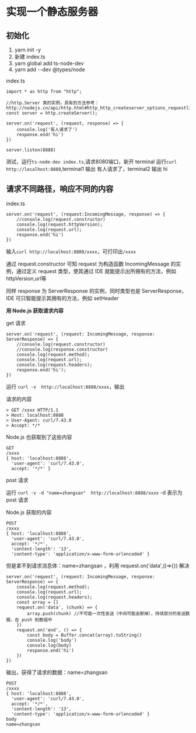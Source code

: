 # 实现一个静态服务器

## 初始化

1. yarn init -y 
2. 新建 index.ts
3. yarn global add ts-node-dev
4. yarn add --dev @types/node

index.ts
```
import * as http from "http";

//http.Server 类的实例，具有的方法参考：http://nodejs.cn/api/http.html#http_http_createserver_options_requestlistener
const server = http.createServer();

server.on('request', (request, response) => {
    console.log('有人请求了')
    response.end('hi')
})

server.listen(8888)
```
测试，运行`ts-node-dev index.ts`,请求8080端口，新开 terminal 运行`curl http://localhost:8888`,terminal1 输出 有人请求了，terminal2 输出 hi

## 请求不同路径，响应不同的内容

index.ts
```
server.on('request', (request:IncomingMessage, response) => {
    //console.log(request.constructor)
    console.log(request.httpVersion);
    console.log(request.url);
    response.end('hi')
})
```
输入`curl http://localhost:8888/xxxx`，可打印出`/xxxx`

通过 request.constructor 可知 request 为构造函数 IncomingMessage 的实例，通过定义 request 类型，使其通过 IDE 就能提示出所拥有的方法，例如 httpVersion,url等

同样 response 为 ServerResponse 的实例，同时类型也是 ServerResponse，IDE 可只智能提示其拥有的方法，例如 setHeader

**用 Node.js 获取请求内容**

get 请求
```
server.on('request', (request: IncomingMessage, response: ServerResponse) => {
    //console.log(request.constructor)
    //console.log(response.constructor)
    console.log(request.method);
    console.log(request.url);
    console.log(request.headers);
    response.end('hi');
})
```
运行 `curl -v  http://localhost:8888/xxxx`，输出

请求的内容
```
> GET /xxxx HTTP/1.1
> Host: localhost:8888
> User-Agent: curl/7.43.0
> Accept: */*
```
Node.js 也获取到了这些内容
```
GET
/xxxx
{ host: 'localhost:8888',
  'user-agent': 'curl/7.43.0',
  accept: '*/*' }
```

post 请求

运行 `curl -v -d "name=zhangsan"  http://localhost:8888/xxxx` -d 表示为 post 请求

Node.js 获取的内容
```
POST
/xxxx
{ host: 'localhost:8888',
  'user-agent': 'curl/7.43.0',
  accept: '*/*',
  'content-length': '13',
  'content-type': 'application/x-www-form-urlencoded' }
```
但是拿不到请求消息体：name=zhangsan ，利用 request.on('data',()=>{}) 解决

```
server.on('request', (request: IncomingMessage, response: ServerResponse) => {
    console.log(request.method);
    console.log(request.url);
    console.log(request.headers);
    const array = [] 
    request.on('data', (chunk) => {
        array.push(chunk) //不可能一次性发送（中间可能会断掉），持续部分的发送数据，在 push 到数组中
    })
    request.on('end', () => {
        const body = Buffer.concat(array).toString()
        console.log('body')
        console.log(body)
        response.end('hi')
    })
})
```

输出，获得了请求的数据：name=zhangsan
```
POST
/xxxx
{ host: 'localhost:8888',
  'user-agent': 'curl/7.43.0',
  accept: '*/*',
  'content-length': '13',
  'content-type': 'application/x-www-form-urlencoded' }
body
name=zhangsan
```




